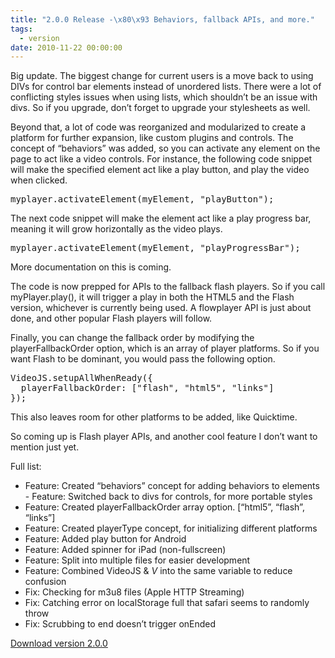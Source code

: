 ```yaml
---
title: "2.0.0 Release -\x80\x93 Behaviors, fallback APIs, and more."
tags:
  - version
date: 2010-11-22 00:00:00
---
```


Big update. The biggest change for current users is a move back to using DIVs for control bar elements instead of unordered lists. There were a lot of conflicting styles issues when using lists, which shouldn&rsquo;t be an issue with divs. So if you upgrade, don&rsquo;t forget to upgrade your stylesheets as well.

Beyond that, a lot of code was reorganized and modularized to create a platform for further expansion, like custom plugins and controls. The concept of &ldquo;behaviors&rdquo; was added, so you can activate any element on the page to act like a video controls. For instance, the following code snippet will make the specified element act like a play button, and play the video when clicked.

<pre>myplayer.activateElement(myElement, "playButton");
</pre>

The next code snippet will make the element act like a play progress bar, meaning it will grow horizontally as the video plays.

<pre>myplayer.activateElement(myElement, "playProgressBar");
</pre>

More documentation on this is coming.

The code is now prepped for APIs to the fallback flash players. So if you call myPlayer.play(), it will trigger a play in both the HTML5 and the Flash version, whichever is currently being used. A flowplayer API is just about done, and other popular Flash players will follow.

Finally, you can change the fallback order by modifying the playerFallbackOrder option, which is an array of player platforms. So if you want Flash to be dominant, you would pass the following option.

<pre>VideoJS.setupAllWhenReady({
  playerFallbackOrder: ["flash", "html5", "links"]
});
</pre>

This also leaves room for other platforms to be added, like Quicktime.

So coming up is Flash player APIs, and another cool feature I don&rsquo;t want to mention just yet.

Full list:

*   Feature: Created &ldquo;behaviors&rdquo; concept for adding behaviors to elements - Feature: Switched back to divs for controls, for more portable styles
*   Feature: Created playerFallbackOrder array option. [&ldquo;html5&rdquo;, &ldquo;flash&rdquo;, &ldquo;links&rdquo;]
*   Feature: Created playerType concept, for initializing different platforms
*   Feature: Added play button for Android
*   Feature: Added spinner for iPad (non-fullscreen)
*   Feature: Split into multiple files for easier development
*   Feature: Combined VideoJS &amp; _V_ into the same variable to reduce confusion
*   Fix: Checking for m3u8 files (Apple HTTP Streaming)
*   Fix: Catching error on localStorage full that safari seems to randomly throw
*   Fix: Scrubbing to end doesn&rsquo;t trigger onEnded

[Download version 2.0.0](http://videojs.com/#download)